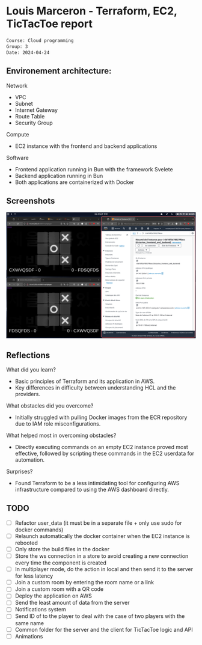 # Louis Marceron - Terraform, EC2, TicTacToe report

    Course: Cloud programming
    Group: 3
    Date: 2024-04-24


## Environement architecture:
Network
- VPC
- Subnet
- Internet Gateway
- Route Table
- Security Group

Compute
- EC2 instance with the frontend and backend applications

Software
- Frontend application running in Bun with the framework Svelete
- Backend application running in Bun
- Both applications are containerized with Docker

## Screenshots
![Screenshot](./assets/screenshot.png)

## Reflections
What did you learn?
- Basic principles of Terraform and its application in AWS.
- Key differences in difficulty between understanding HCL and the providers.

What obstacles did you overcome?
- Initially struggled with pulling Docker images from the ECR repository due to IAM role misconfigurations.

What helped most in overcoming obstacles?
- Directly executing commands on an empty EC2 instance proved most effective, followed by scripting these commands in the EC2 userdata for automation.

Surprises?
- Found Terraform to be a less intimidating tool for configuring AWS infrastructure compared to using the AWS dashboard directly.

## TODO
- [ ] Refactor user_data (it must be in a separate file + only use sudo for 
docker commands)
- [ ] Relaunch automatically the docker container when the EC2 instance is
rebooted
- [ ] Only store the build files in the docker
- [ ] Store the ws connection in a store to avoid creating a new connection 
every time the component is created
- [ ] In multiplayer mode, do the action in local and then send it to the server
for less latency
- [ ] Join a custom room by entering the room name or a link
- [ ] Join a custom room with a QR code
- [ ] Deploy the application on AWS
- [ ] Send the least amount of data from the server
- [ ] Notifications system
- [ ] Send ID of to the player to deal with the case of two players with the 
same name
- [ ] Common folder for the server and the client for TicTacToe logic and API
- [ ] Animations
